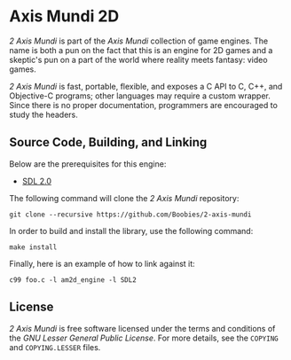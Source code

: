 Axis Mundi 2D
=============

*2 Axis Mundi* is part of the *Axis Mundi* collection of game engines. The name
is both a pun on the fact that this is an engine for 2D games and a skeptic's
pun on a part of the world where reality meets fantasy: video games.

*2 Axis Mundi* is fast, portable, flexible, and exposes a C API to C, C++, and
Objective-C programs; other languages may require a custom wrapper. Since there
is no proper documentation, programmers are encouraged to study the headers.

Source Code, Building, and Linking
----------------------------------

Below are the prerequisites for this engine:

* [SDL 2.0](http://libsdl.org/index.php)

The following command will clone the *2 Axis Mundi* repository:

    git clone --recursive https://github.com/Boobies/2-axis-mundi

In order to build and install the library, use the following command:

    make install

Finally, here is an example of how to link against it:

    c99 foo.c -l am2d_engine -l SDL2

License
-------

*2 Axis Mundi* is free software licensed under the terms and conditions of the
*GNU Lesser General Public License*. For more details, see the `COPYING` and
`COPYING.LESSER` files.
